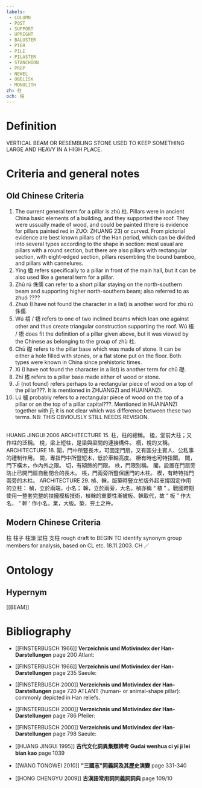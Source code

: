```yaml
---
labels: 
 - COLUMN
 - POST
 - SUPPORT
 - UPRIGHT
 - BALUSTER
 - PIER
 - PILE
 - PILASTER
 - STANCHION
 - PROP
 - NEWEL
 - OBELISK
 - MONOLITH
zh: 柱
och: 柱
---
```


# Definition
VERTICAL BEAM OR RESEMBLING STONE USED TO KEEP SOMETHING LARGE AND HEAVY IN A HIGH PLACE.
# Criteria and general notes
## Old Chinese Criteria
1. The current general term for a pillar is zhù 柱. Pillars were in ancient China basic elements of a building, and they supported the roof. They were ussually made of wood, and could be painted (there is evidence for pillars painted red in ZUO: ZHUANG 23) or curved. From pictorial evidence are best known pillars of the Han period, which can be divided into several types according to the shape in section: most usual are pillars with a round section, but there are also pillars with rectangular section, with eight-edged section, pillars resembling the bound bamboo, and pillars with cannelures.
2. Yíng 楹 refers specifically to a pillar in front of the main hall, but it can be also used like a general term for a pillar.
3. Zhū rú 侏儒 can refer to a short pillar staying on the north-southern beam and supporting higher north-southern beam; also referred to as zhuó ????
4. Zhuó (I have not found the character in a list) is another word for zhū rú 侏儒.
5. Wú 梧 / 牾 refers to one of two inclined beams which lean one against other and thus create triangular construction supporting the roof. Wú 梧 / 牾 does fit the definition of a pillar given above, but it was viewed by the Chinese as belonging to the group of zhù 柱.
6. Chū 礎 refers to the pillar base which was made of stone. It can be either a hole filled with stones, or a flat stone put on the floor. Both types were known in China since prehistoric times.
7. Xì (I have not found the character in a list) is another term for chū 礎.
7. Zhī 榰 refers to a pillar base made either of wood or stone.
8. Jī (not found) refers perhaps to a rectangular piece of wood on a top of the pillar???. It is mentioned in ZHUANGZI and HUAINANZI.
9. Lú 櫨 probably refers to a rectangular piece of wood on the top of a pillar or on the top of a pillar capital???. Mentioned in HUAINANZI together with jī; it is not clear which was difference between these two terms.
NB: THIS OBVIOUSLY STILL NEEDS REVISION.
## 
HUANG JINGUI 2006
ARCHITECTURE 15.
柱，柱的總稱。
楹，堂前大柱；又作柱的泛稱。
梲，梁上短柱，是梁與梁間的連接構件。
栭，梲的又稱。
ARCHITECTURE 18.
闑，門中所豎長木，可固定門扇，又有區分主賓人、公私事的禮制作用。
閫，專指門中所豎短木，低於車軸高度。
橛有時也可特指闑。
閾，門下橫木，作內外之限。
切，有砌飾的門限。
柣，門限別稱。
閣，設置在門扇旁防止已開門扇自動閉合的長木。
棖，門兩旁所豎保護門的木柱。
楔，有時特指門兩旁的木柱。
ARCHITECTURE 29.
楨、榦，版築時豎立於版外起支撐固定作用的立柱：
楨，立於兩端，小名；
榦，立於兩旁，大名。楨亦稱 “ 植 ” 。戰國時期使用一整套完整的扶攏模板技術，楨榦的重要性漸被板、榦取代，故 “ 板 ” 作大名， “ 幹 ’ 作小名。業，大版。築，夯土之杵。
## Modern Chinese Criteria
柱
柱子
柱頭
梁柱
支柱
rough draft to BEGIN TO identify synonym group members for analysis, based on CL etc. 18.11.2003. CH ／
# Ontology

## Hypernym
[[BEAM]]
# Bibliography
- [[FINSTERBUSCH 1966]]
**Verzeichnis und Motivindex der Han-Darstellungen** page 200
Atlant:
- [[FINSTERBUSCH 1966]]
**Verzeichnis und Motivindex der Han-Darstellungen** page 235
Saeule:
- [[FINSTERBUSCH 2000]]
**Verzeichnis und Motivindex der Han-Darstellungen** page 720
ATLANT (human- or animal-shape pillar):
commonly depicted in Han reliefs.
- [[FINSTERBUSCH 2000]]
**Verzeichnis und Motivindex der Han-Darstellungen** page 786
Pfeiler:
- [[FINSTERBUSCH 2000]]
**Verzeichnis und Motivindex der Han-Darstellungen** page 798
Saeule:
- [[HUANG JINGUI 1995]]
**古代文化詞異集類辨考 Gudai wenhua ci yi ji lei bian kao** page 1039

- [[WANG TONGWEI 2010]]
**"三國志"同義詞及其歷史演變** page 331-340

- [[HONG CHENGYU 2009]]
**古漢語常用詞同義詞詞典** page 109/10
